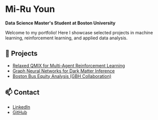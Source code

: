 # Mi-Ru Youn  
**Data Science Master's Student at Boston University**  

Welcome to my portfolio! Here I showcase selected projects in machine learning, reinforcement learning, and applied data analysis.  

## 📂 Projects
- [Relaxed QMIX for Multi-Agent Reinforcement Learning](relaxedqmix.md)
- [Graph Neural Networks for Dark Matter Inference](darkmatter.md)
- [Boston Bus Equity Analysis (GBH Collaboration)](bus-equity.md)

## 📫 Contact
- [LinkedIn](https://linkedin.com/in/miruayoun)  
- [GitHub](https://github.com/miruyoun)  
